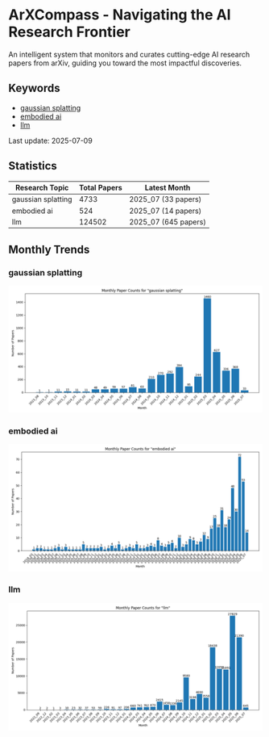 # ArXCompass - Navigating the AI Research Frontier
An intelligent system that monitors and curates cutting-edge AI research papers from arXiv, guiding you toward the most impactful discoveries.

## Keywords

- [gaussian splatting](gaussian_splatting/)
- [embodied ai](embodied_ai/)
- [llm](llm/)

Last update: 2025-07-09

## Statistics

| Research Topic | Total Papers | Latest Month |
| --- | --- | --- |
| gaussian splatting | 4733 | 2025_07 (33 papers) |
| embodied ai | 524 | 2025_07 (14 papers) |
| llm | 124502 | 2025_07 (645 papers) |

## Monthly Trends

### gaussian splatting

![Monthly Paper Counts for gaussian splatting](gaussian_splatting/monthly_stats.png)

### embodied ai

![Monthly Paper Counts for embodied ai](embodied_ai/monthly_stats.png)

### llm

![Monthly Paper Counts for llm](llm/monthly_stats.png)

